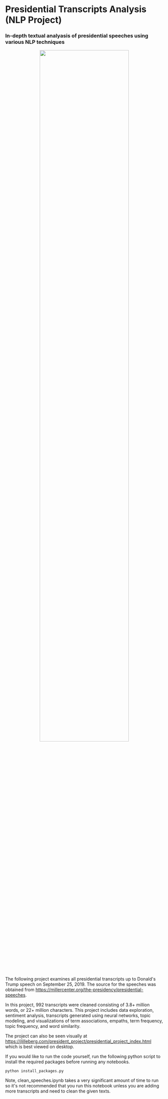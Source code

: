 # Presidential Transcripts Analysis (NLP Project)

### In-depth textual analyasis of presidential speeches using various NLP techniques

<p align="center">
<image src="https://upload.wikimedia.org/wikipedia/commons/thumb/5/5a/190201-franklin-d-roosevelt-state-of-the-union-ew-536p_9b565230653f1e93942ec31b86f8e6a9.fit-2000w.jpg/1200px-190201-franklin-d-roosevelt-state-of-the-union-ew-536p_9b565230653f1e93942ec31b86f8e6a9.fit-2000w.jpg" width="75%">
  </p>

The following project examines all presidential transcripts up to Donald's Trump speech on September 25, 2019. The source for the speeches was obtained from https://millercenter.org/the-presidency/presidential-speeches. 

In this project, 992 transcripts were cleaned consisting of 3.8+ million words, or 22+ million characters. This project includes data exploration, sentiment analysis, transcripts generated using neural networks, topic modeling, and visualizations of term associations, empaths, term frequency, topic frequency, and word similarity.

The project can also be seen visually at https://jlilleberg.com/president_project/presidential_project_index.html which is best viewed on desktop.

If you would like to run the code yourself, run the following python script to install the required packages before running any notebooks.

```
python install_packages.py
```

Note, clean_speeches.ipynb takes a very significant amount of time to run so it's not recommended that you run this notebook unless you are adding more transcripts and need to clean the given texts.

